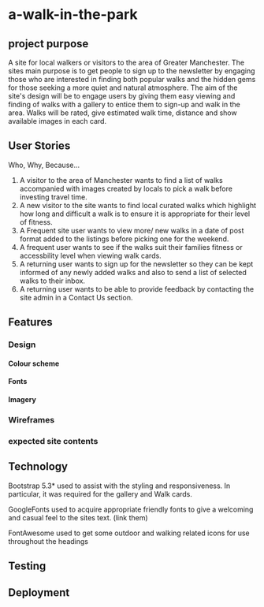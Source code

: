 ﻿# a-walk-in-the-park

## project purpose
 A site for local walkers or visitors to the area of Greater Manchester. The sites main purpose is to get people to sign up to the newsletter by engaging those who are interested in finding both popular walks and the hidden gems for those seeking a more quiet and natural atmosphere. The aim of the site's design will be to engage users by giving them easy viewing and finding of walks with a gallery to entice them to sign-up and walk in the area. Walks will be rated, give estimated walk time, distance and show available images in each card.
## User Stories
Who, Why, Because...

1. A visitor to the area of Manchester wants to find a list of walks accompanied with images created by locals to pick a walk before investing travel time.
2. A new visitor to the site wants to find local curated walks which highlight how long and difficult a walk is to ensure it is appropriate for their level of fitness.
3. A Frequent site user wants to view more/ new walks in a date of post format added to the listings before picking one for the weekend.  
4. A frequent user wants to see if the walks suit their families fitness or accessbility level when viewing walk cards.
5. A returning user wants to sign up for the newsletter so they can be kept informed of any newly added walks and also to send a list of selected walks to their inbox.
6. A returning user wants to be able to provide feedback by contacting the site admin in a Contact Us section.
## Features

### Design
#### Colour scheme
#### Fonts
#### Imagery
### Wireframes
### expected site contents

## Technology
Bootstrap 5.3* used to assist with the styling and responsiveness. In particular, it was required for the gallery and Walk cards.

GoogleFonts used to acquire appropriate friendly fonts to give a welcoming and casual feel to the sites text. (link them)

FontAwesome used to get some outdoor and walking related icons for use throughout the headings 
## Testing

## Deployment


